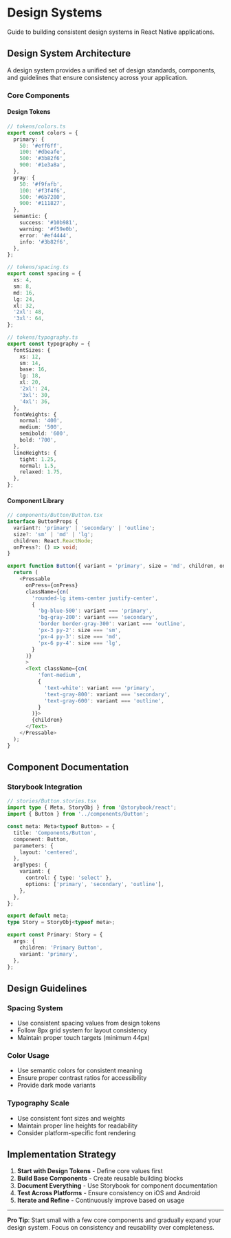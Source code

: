 # Design Systems

Guide to building consistent design systems in React Native applications.

## Design System Architecture

A design system provides a unified set of design standards, components, and guidelines that ensure consistency across your application.

### Core Components

#### Design Tokens

```typescript
// tokens/colors.ts
export const colors = {
  primary: {
    50: '#eff6ff',
    100: '#dbeafe',
    500: '#3b82f6',
    900: '#1e3a8a',
  },
  gray: {
    50: '#f9fafb',
    100: '#f3f4f6',
    500: '#6b7280',
    900: '#111827',
  },
  semantic: {
    success: '#10b981',
    warning: '#f59e0b',
    error: '#ef4444',
    info: '#3b82f6',
  },
};

// tokens/spacing.ts
export const spacing = {
  xs: 4,
  sm: 8,
  md: 16,
  lg: 24,
  xl: 32,
  '2xl': 48,
  '3xl': 64,
};

// tokens/typography.ts
export const typography = {
  fontSizes: {
    xs: 12,
    sm: 14,
    base: 16,
    lg: 18,
    xl: 20,
    '2xl': 24,
    '3xl': 30,
    '4xl': 36,
  },
  fontWeights: {
    normal: '400',
    medium: '500',
    semibold: '600',
    bold: '700',
  },
  lineHeights: {
    tight: 1.25,
    normal: 1.5,
    relaxed: 1.75,
  },
};
```

#### Component Library

```typescript
// components/Button/Button.tsx
interface ButtonProps {
  variant?: 'primary' | 'secondary' | 'outline';
  size?: 'sm' | 'md' | 'lg';
  children: React.ReactNode;
  onPress?: () => void;
}

export function Button({ variant = 'primary', size = 'md', children, onPress }: ButtonProps) {
  return (
    <Pressable
      onPress={onPress}
      className={cn(
        'rounded-lg items-center justify-center',
        {
          'bg-blue-500': variant === 'primary',
          'bg-gray-200': variant === 'secondary',
          'border border-gray-300': variant === 'outline',
          'px-3 py-2': size === 'sm',
          'px-4 py-3': size === 'md',
          'px-6 py-4': size === 'lg',
        }
      )}
      >
      <Text className={cn(
          'font-medium',
          {
            'text-white': variant === 'primary',
            'text-gray-800': variant === 'secondary',
            'text-gray-600': variant === 'outline',
          }
        )}>
        {children}
      </Text>
    </Pressable>
  );
}
```

## Component Documentation

### Storybook Integration

```typescript
// stories/Button.stories.tsx
import type { Meta, StoryObj } from '@storybook/react';
import { Button } from '../components/Button';

const meta: Meta<typeof Button> = {
  title: 'Components/Button',
  component: Button,
  parameters: {
    layout: 'centered',
  },
  argTypes: {
    variant: {
      control: { type: 'select' },
      options: ['primary', 'secondary', 'outline'],
    },
  },
};

export default meta;
type Story = StoryObj<typeof meta>;

export const Primary: Story = {
  args: {
    children: 'Primary Button',
    variant: 'primary',
  },
};
```

## Design Guidelines

### Spacing System

- Use consistent spacing values from design tokens
- Follow 8px grid system for layout consistency
- Maintain proper touch targets (minimum 44px)

### Color Usage

- Use semantic colors for consistent meaning
- Ensure proper contrast ratios for accessibility
- Provide dark mode variants

### Typography Scale

- Use consistent font sizes and weights
- Maintain proper line heights for readability
- Consider platform-specific font rendering

## Implementation Strategy

1. **Start with Design Tokens** - Define core values first
2. **Build Base Components** - Create reusable building blocks
3. **Document Everything** - Use Storybook for component documentation
4. **Test Across Platforms** - Ensure consistency on iOS and Android
5. **Iterate and Refine** - Continuously improve based on usage

---

**Pro Tip**: Start small with a few core components and gradually expand your design system. Focus on consistency and reusability over completeness.
